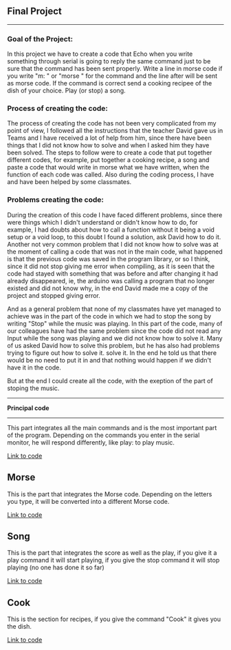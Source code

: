 ## Final Project
---

### Goal of the Project:

In this project we have to create a code that Echo when you write something through serial is going to reply the same command just to be sure that the command has been sent properly. Write a line in morse code if you write "m: " or "morse " for the command and the line after will be sent as morse code. If the command is correct send a cooking recipee of the dish of your choice. Play (or stop) a song.


### Process of creating the code:

The process of creating the code has not been very complicated from my point of view, I followed all the instructions that the teacher David gave us in Teams and I have received a lot of help from him, since there have been things that I did not know how to solve and when I asked him they have been solved. The steps to follow were to create a code that put together different codes, for example, put together a cooking recipe, a song and paste a code that would write in morse what we have written, when the function of each code was called. Also during the coding process, I have and have been helped by some classmates.

### Problems creating the code: 

During the creation of this code I have faced different problems, since there were things which I didn't understand or didn't know how to do, for example, I had doubts about how to call a function without it being a void setup or a void loop, to this doubt I found a solution, ask David how to do it. Another not very common problem that I did not know how to solve was at the moment of calling a code that was not in the main code, what happened is that the previous code was saved in the program library, or so I think, since it did not stop giving me error when compiling, as it is seen that the code had stayed with something that was before and after changing it had already disappeared, ie, the arduino was calling a program that no longer existed and did not know why, in the end David made me a copy of the project and stopped giving error.

And as a general problem that none of my classmates have yet managed to achieve was in the part of the code in which we had to stop the song by writing "Stop" while the music was playing. In this part of the code, many of our colleagues have had the same problem since the code did not read any Input while the song was playing and we did not know how to solve it. Many of us asked David how to solve this problem, but he has also had problems trying to figure out how to solve it. solve it. In the end he told us that there would be no need to put it in and that nothing would happen if we didn't have it in the code.

But at the end I could create all the code, with the exeption of the part of stoping the music.

---

**Principal code**

---

This part integrates all the main commands and is the most important part of the program. Depending on the commands you enter in the serial monitor, he will respond differently, like play: to play music.

[Link to code](https://github.com/LizardMestre689/J25-Programming/blob/main/arduino/wrap_project/wrap_project.ino)

**Morse**
---

This is the part that integrates the Morse code. Depending on the letters you type, it will be converted into a different Morse code.

[Link to code](https://github.com/LizardMestre689/J25-Programming/blob/main/arduino/wrap_project/morse.h)


**Song**
---

This is the part that integrates the score as well as the play, if you give it a play command it will start playing, if you give the stop command it will stop playing (no one has done it so far)

[Link to code](https://github.com/LizardMestre689/J25-Programming/blob/main/arduino/wrap_project/music.h)


**Cook**
---

This is the section for recipes, if you give the command "Cook" it gives you the dish.

[Link to code](https://github.com/LizardMestre689/J25-Programming/blob/main/arduino/wrap_project/Cooking_Recepy.h)
